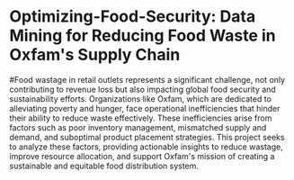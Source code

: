 # Optimizing-Food-Security: Data Mining for Reducing Food Waste in Oxfam's Supply Chain

#Food wastage in retail outlets represents a significant challenge, not only contributing to revenue loss but also impacting global food security and sustainability efforts. Organizations like Oxfam, which are dedicated to alleviating poverty and hunger, face operational inefficiencies that hinder their ability to reduce waste effectively. These inefficiencies arise from factors such as poor inventory management, mismatched supply and demand, and suboptimal product placement strategies. This project seeks to analyze these factors, providing actionable insights to reduce wastage, improve resource allocation, and support Oxfam's mission of creating a sustainable and equitable food distribution system. 
